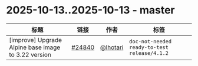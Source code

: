 # 2025-10-13..2025-10-13 - master
| 标题 | 链接 | 作者 | 标签 |
| - | :--: | :--: | - |
| [improve] Upgrade Alpine base image to 3.22 version | [#24840](https://github.com/apache/pulsar/pull/24840) | [@lhotari](https://github.com/lhotari) | `doc-not-needed` `ready-to-test` `release/4.1.2`  | 
